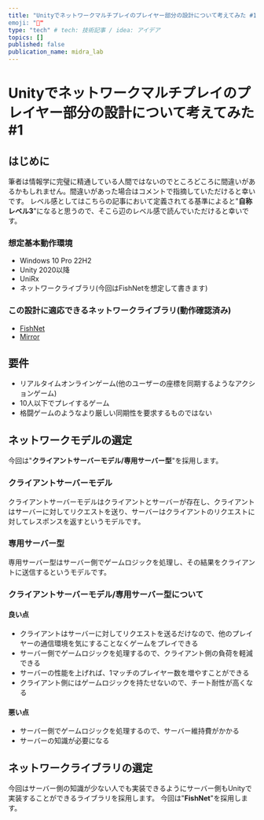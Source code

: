 ```yaml
---
title: "Unityでネットワークマルチプレイのプレイヤー部分の設計について考えてみた #1
emoji: "🐙"
type: "tech" # tech: 技術記事 / idea: アイデア
topics: []
published: false
publication_name: midra_lab
---
```

# Unityでネットワークマルチプレイのプレイヤー部分の設計について考えてみた #1
## はじめに
筆者は情報学に完璧に精通している人間ではないのでところどころに間違いがあるかもしれません。間違いがあった場合はコメントで指摘していただけると幸いです。
レベル感としてはこちらの記事において定義されてる基準によると"**自称レベル3**"になると思うので、そこら辺のレベル感で読んでいただけると幸いです。

### 想定基本動作環境
- Windows 10 Pro 22H2
- Unity 2020以降
- UniRx
- ネットワークライブラリ(今回はFishNetを想定して書きます)

### この設計に適応できるネットワークライブラリ(動作確認済み)
- [FishNet](https://github.com/FirstGearGames/FishNet)
- [Mirror](https://github.com/MirrorNetworking/Mirror)

## 要件

- リアルタイムオンラインゲーム(他のユーザーの座標を同期するようなアクションゲーム)
- 10人以下でプレイするゲーム
- 格闘ゲームのようなより厳しい同期性を要求するものではない

## ネットワークモデルの選定
今回は"**クライアントサーバーモデル/専用サーバー型**"を採用します。

### クライアントサーバーモデル
クライアントサーバーモデルはクライアントとサーバーが存在し、クライアントはサーバーに対してリクエストを送り、サーバーはクライアントのリクエストに対してレスポンスを返すというモデルです。

### 専用サーバー型
専用サーバー型はサーバー側でゲームロジックを処理し、その結果をクライアントに送信するというモデルです。

### クライアントサーバーモデル/専用サーバー型について
#### 良い点
- クライアントはサーバーに対してリクエストを送るだけなので、他のプレイヤーの通信環境を気にすることなくゲームをプレイできる
- サーバー側でゲームロジックを処理するので、クライアント側の負荷を軽減できる
- サーバーの性能を上げれば、1マッチのプレイヤー数を増やすことができる
- クライアント側にはゲームロジックを持たせないので、チート耐性が高くなる

#### 悪い点
- サーバー側でゲームロジックを処理するので、サーバー維持費がかかる
- サーバーの知識が必要になる

## ネットワークライブラリの選定
今回はサーバー側の知識が少ない人でも実装できるようにサーバー側もUnityで実装することができるライブラリを採用します。
今回は"**FishNet**"を採用します。